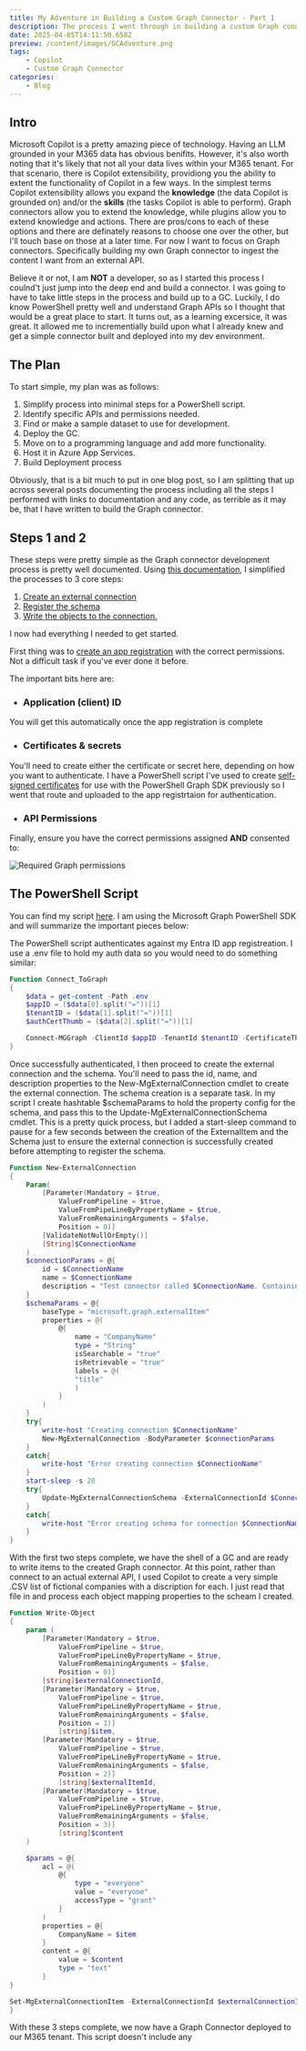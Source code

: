 ```yaml
---
title: My Adventure in Building a Custom Graph Connector - Part 1
description: The process I went through in building a custom Graph connector.
date: 2025-04-05T14:11:50.658Z
preview: /content/images/GCAdventure.png
tags:
    - Copilot
    - Custom Graph Connector
categories:
    - Blog
---
```


## Intro

Microsoft Copilot is a pretty amazing piece of technology. Having an LLM grounded in your M365 data has obvious benifits. However, it's also worth noting that
it's likely that not all your data lives within your M365 tenant. For that scenario, there is Copilot extensibility, providiong you the ability to extent the
functionality of Copilot in a few ways. In the simplest terms Copilot extensibility allows you expand the **knowledge** (the data Copilot is grounded on) and/or the **skills** (the tasks Copilot is able to perform). Graph connectors allow you to extend the knowledge, while plugins allow you to extend knowledge and actions.
There are pros/cons to each of these options and there are definately reasons to choose one over the other, but I'll touch base on those at a later time. For now I want to focus on Graph connectors. Specifically building my own Graph connector to ingest the content I want from an external API.

Believe it or not, I am **NOT** a developer, so as I started this process I coulnd't just jump into the deep end and build a connector. I was going to have to take little steps in the
process and build up to a GC. Luckily, I do know PowerShell pretty well and understand Graph APIs so I thought that would be a great place to start. It turns out,
as a learning excersice, it was great. It allowed me to incrementially build upon what I already knew and get a simple connector built and deployed into my dev environment.

## The Plan

To start simple, my plan was as follows:

  1. Simplify process into minimal steps for a PowerShell script.
  2. Identify specific APIs and permissions needed.
  3. Find or make a sample dataset to use for development.
  4. Deploy the GC.
  5. Move on to a programming language and add more functionality.
  6. Host it in Azure App Services.
  7. Build Deployment process

Obviously, that is a bit much to put in one blog post, so I am splitting that up across several posts documenting the process including all the steps I performed with links to documentation and any code, as terrible as it may be, that I have written to build the Graph connector.

## Steps 1 and 2

These steps were pretty simple as the Graph connector development process is pretty well documented. Using [this documentation](https://learn.microsoft.com/en-us/graph/connecting-external-content-build-quickstart), I simplified the processes to 3 core steps:

1. [Create an external connection](https://learn.microsoft.com/en-us/graph/api/externalconnectors-external-post-connections?view=graph-rest-1.0&tabs=http)
2. [Register the schema](https://learn.microsoft.com/en-us/graph/api/externalconnectors-externalconnection-patch-schema?view=graph-rest-1.0&tabs=http)
3. [Write the objects to the connection.](https://learn.microsoft.com/en-us/graph/api/externalconnectors-externalconnection-put-items?view=graph-rest-1.0&tabs=http)

I now had everything I needed to get started.

First thing was to [create an app registration](https://learn.microsoft.com/en-us/entra/identity-platform/quickstart-register-app?tabs=certificate%2Cexpose-a-web-api) with the correct permissions. Not a difficult task if you've ever done it before.

The important bits here are:

- ### Application (client) ID

You will get this automatically once the app registration is complete

- ### Certificates & secrets

You'll need to create either the certificate or secret here, depending on how you want to authenticate. I have a PowerShell script I've used to create [self-signed certificates](https://learn.microsoft.com/en-us/powershell/module/pki/new-selfsignedcertificate?view=windowsserver2025-ps) for use with the PowerShell Graph SDK previously so I went that route and uploaded to the app registrtaion for authentication.

- ### API Permissions

Finally, ensure you have the correct permissions assigned **AND** consented to:

![Required Graph permissions](/content/images/1-perms.png)

## The PowerShell Script

You can find my script [here](https://github.com/mattckrause/MSGraph/tree/Main/ExternalItems). I am using the Microsoft Graph PowerShell SDK and will summarize the important pieces below:

The PowerShell script authenticates against my Entra ID app registreation. I use a .env file to hold my auth data so you would need to do something similar:

```PowerShell
Function Connect_ToGraph
{
    $data = get-content -Path .env
    $appID = ($data[0].split("="))[1]
    $tenantID = ($data[1].split("="))[1]
    $authCertThumb = ($data[2].split("="))[1]

    Connect-MGGraph -ClientId $appID -TenantId $tenantID -CertificateThumbprint $authCertThumb -nowelcome
}
```

Once successfully authenticated, I then proceed to create the external connection and the schema. You'll need to pass the id, name, and description properties to the New-MgExternalConnection cmdlet to create the external connection. The schema creation is a separate task. In my script I create hashtable $schemaParams to hold the property config for the schema, and pass this to the Update-MgExternalConnectionSchema cmdlet. This is a pretty quick process, but I added a start-sleep command to pause for a few seconds between the creation of the ExternalItem and the Schema just to ensure the external connection is successfully created before attempting to register the schema.

``` PowerShell
Function New-ExternalConnection
{
    Param(
        [Parameter(Mandatory = $true,
            ValueFromPipeline = $true,
            ValueFromPipeLineByPropertyName = $true,
            ValueFromRemainingArguments = $false,
            Position = 0)]
        [ValidateNotNullOrEmpty()]
        [String]$ConnectionName
    )
    $connectionParams = @{
        id = $ConnectionName
        name = $ConnectionName
        description = "Test connector called $ConnectionName. Containing a list of company names."
    }
    $schemaParams = @{
        baseType = "microsoft.graph.externalItem"
        properties = @(
            @{
                name = "CompanyName"
                type = "String"
                isSearchable = "true"
                isRetrievable = "true"
                labels = @(
                "title"
                )
            }
        )
    }
    try{
        write-host "Creating connection $ConnectionName"
        New-MgExternalConnection -BodyParameter $connectionParams
    }
    catch{
        write-host "Error creating connection $ConnectionName"
    }
    start-sleep -s 20
    try{
        Update-MgExternalConnectionSchema -ExternalConnectionId $ConnectionName -BodyParameter $schemaParams
    }
    catch{
        write-host "Error creating schema for connection $ConnectionName"
    }
}
```

With the first two steps complete, we have the shell of a GC and are ready to write items to the created Graph connector. At this point, rather than connect to an actual external API, I used Copilot to create a very simple .CSV list of fictional companies with a discription for each. I just read that file in and process each object mapping properties to the scheam I created.

```PowerShell
Function Write-Object
{
    param (
        [Parameter(Mandatory = $true,
            ValueFromPipeline = $true,
            ValueFromPipeLineByPropertyName = $true,
            ValueFromRemainingArguments = $false,
            Position = 0)]
        [string]$externalConnectionId,
        [Parameter(Mandatory = $true,
            ValueFromPipeline = $true,
            ValueFromPipeLineByPropertyName = $true,
            ValueFromRemainingArguments = $false,
            Position = 1)]
            [string]$item,
        [Parameter(Mandatory = $true,
            ValueFromPipeline = $true,
            ValueFromPipeLineByPropertyName = $true,
            ValueFromRemainingArguments = $false,
            Position = 2)]
            [string]$externalItemId,
        [Parameter(Mandatory = $true,
            ValueFromPipeline = $true,
            ValueFromPipeLineByPropertyName = $true,
            ValueFromRemainingArguments = $false,
            Position = 3)]
            [string]$content
    )

    $params = @{
        acl = @(
            @{
                type = "everyone"
                value = "everyone"
                accessType = "grant"
            }
        )
        properties = @{
            CompanyName = $item
        }
        content = @{
            value = $content
            type = "text"
        }
}

Set-MgExternalConnectionItem -ExternalConnectionId $externalConnectionId -ExternalItemId $externalItemId -BodyParameter $params
}
```

With these 3 steps complete, we now have a Graph Connector deployed to our M365 tenant. This script doesn't include any
